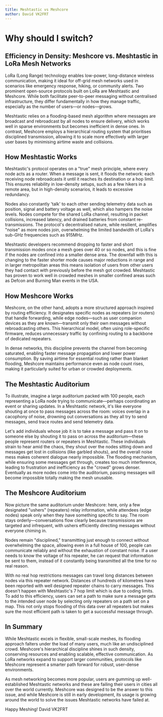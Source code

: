 ```yaml
---
title: Meshtastic vs Meshcore
author: David VK2FRT
---
```


# Why should I switch?

## Efficiency in Density: Meshcore vs. Meshtastic in LoRa Mesh Networks

LoRa (Long Range) technology enables low-power, long-distance wireless communication, making it ideal for off-grid mesh networks used in scenarios like emergency response, hiking, or community alerts. Two prominent open-source protocols built on LoRa are Meshtastic and Meshcore. While both facilitate peer-to-peer messaging without centralised infrastructure, they differ fundamentally in how they manage traffic, especially as the number of users—or nodes—grows.

Meshtastic relies on a flooding-based mesh algorithm where messages are broadcast and rebroadcast by all nodes to ensure delivery, which works well in sparse environments but becomes inefficient in dense ones. In contrast, Meshcore employs a hierarchical routing system that prioritises disciplined transmission, allowing it to scale more effectively with larger user bases by minimising airtime waste and collisions.

## How Meshtastic Works

Meshtastic's protocol operates on a "true" mesh principle, where every node acts as a router. When a message is sent, it floods the network: each receiving node rebroadcasts it until it reaches its destination or a hop limit. This ensures reliability in low-density setups, such as a few hikers in a remote area, but in high-density scenarios, it leads to excessive redundancy.

Nodes also constantly 'talk' to each other sending telemetry data such as position, signal and battery voltage as well, which also hampers the noise levels. Nodes compete for the shared LoRa channel, resulting in packet collisions, increased latency, and drained batteries from constant re-transmissions. The protocol's decentralised nature, while resilient, amplifies "noise" as more nodes join, overwhelming the limited bandwidth of LoRa's sub-GHz frequencies such as 915MHz.

Meshtastic developers recommend dropping to faster and short transmission modes once a mesh goes over 40 or so nodes, and this is fine if the nodes are confined into a smaller dense area. The downfall with this is changing to the faster shorter mode causes major reductions in range and in larger metropolitan areas this means isolation of users from other users they had contact with previously before the mesh got crowded. Meshtastic has proven to work well in crowded meshes in smaller confined areas such as Defcon and Burning Man events in the USA.

## How Meshcore Works

Meshcore, on the other hand, adopts a more structured approach inspired by routing efficiency. It designates specific nodes as repeaters (or routers) that handle forwarding, while edge nodes—such as user companion devices as they are known—transmit only their own messages without rebroadcasting others. This hierarchical model, often using role-specific firmware, reduces unnecessary traffic by confining routing to a backbone of dedicated repeaters.

In dense networks, this discipline prevents the channel from becoming saturated, enabling faster message propagation and lower power consumption. By saving airtime for essential routing rather than blanket flooding, Meshcore maintains performance even as node count rises, making it particularly suited for urban or crowded deployments.

## The Meshtastic Auditorium

To illustrate, imagine a large auditorium packed with 100 people, each representing a LoRa node trying to communicate—perhaps coordinating an event or sharing updates. In a Meshtastic network, it's like everyone shouting at once to pass messages across the room: voices overlap in a cacophony of noise, drowning out conversations as they all try to send messages, send trace routes and send telemetry data.

Let's add individuals whose job it is to take a message and pass it on to someone else by shouting it to pass on across the auditorium—these people represent routers or repeaters in Meshtastic. These individuals strain to hear amid the chaos, they shout over the nodes sitting down and messages get lost in collisions (like garbled shouts), and the overall noise mess makes coherent dialogue nearly impossible. The flooding mechanism, while ensuring some messages get through, creates too much interference, leading to frustration and inefficiency as the "crowd" grows denser. Eventually as more nodes come into the auditorium, passing messages will become impossible totally making the mesh unusable.

## The Meshcore Auditorium

Now picture the same auditorium under Meshcore: here, only a few designated "ushers" (repeaters) relay information, while attendees (edge nodes) speak only when they have something specific to say. The room stays orderly—conversations flow clearly because transmissions are targeted and infrequent, with ushers efficiently directing messages without everyone chiming in.

Nodes remain "disciplined," transmitting just enough to connect without overwhelming the space, allowing even in a full house of 100, people can communicate reliably and without the exhaustion of constant noise. If a user needs to know the voltage of his repeater, he can request that information be sent to them, instead of it constantly being transmitted all the time for no real reason.

With no real hop restrictions messages can travel long distances between nodes via this repeater network. Distances of hundreds of kilometres have been reported with well designed repeater chains to carry messages. This doesn't happen with Meshtastic's 7 hop limit which is due to coding limits. To add to this efficiency, users can set a path to make sure a message gets to the intended user node by selecting only repeaters on a path set on a map. This not only stops flooding of this data over all repeaters but makes sure the most efficient path is taken to get a successful message through.

## In Summary

While Meshtastic excels in flexible, small-scale meshes, its flooding approach falters under the load of many users, much like an undisciplined crowd. Meshcore's hierarchical discipline shines in such density, conserving resources and enabling scalable, effective communication. As LoRa networks expand to support larger communities, protocols like Meshcore represent a smarter path forward for robust, user-dense environments.

As mesh networking becomes more popular, users are gumming up well-established Meshtastic networks and these are failing their users in cities all over the world currently. Meshcore was designed to be the answer to this issue, and while Meshcore is still in early development, its usage is growing around the world to solve the issues Meshtastic networks have failed at.

Happy Meshing! David VK2FRT
